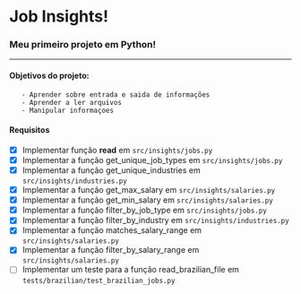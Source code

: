 
# Job Insights!

### Meu primeiro projeto em Python!
---
#### Objetivos do projeto:
    
       - Aprender sobre entrada e saida de informações 
       - Aprender a ler arquivos 
       - Manipular informaçoes 
  
   

#### Requisitos
  - [x] Implementar função <b>read</b> em `src/insights/jobs.py`
  - [x] Implementar a função get_unique_job_types em `src/insights/jobs.py`
  - [x] Implementar a função get_unique_industries em `src/insights/industries.py`
  - [x] Implementar a função get_max_salary em `src/insights/salaries.py`
  - [x]  Implementar a função get_min_salary em `src/insights/salaries.py`
  - [x] Implementar a função filter_by_job_type em `src/insights/jobs.py`
  - [x]  Implementar a função filter_by_industry em `src/insights/industries.py`
  - [x] Implementar a função matches_salary_range em `src/insights/salaries.py`
  - [x]  Implementar a função filter_by_salary_range em `src/insights/salaries.py`
  - [ ]  Implementar um teste para a função read_brazilian_file em `tests/brazilian/test_brazilian_jobs.py`
